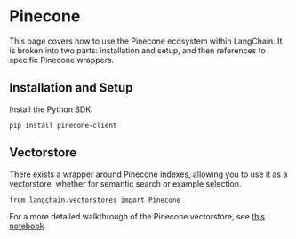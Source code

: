 Pinecone
========

This page covers how to use the Pinecone ecosystem within LangChain. It is broken into two parts: installation and setup, and then references to specific Pinecone wrappers.

Installation and Setup[​](#installation-and-setup "Direct link to Installation and Setup")
------------------------------------------------------------------------------------------

Install the Python SDK:

    pip install pinecone-client

Vectorstore[​](#vectorstore "Direct link to Vectorstore")
---------------------------------------------------------

There exists a wrapper around Pinecone indexes, allowing you to use it as a vectorstore, whether for semantic search or example selection.

    from langchain.vectorstores import Pinecone

For a more detailed walkthrough of the Pinecone vectorstore, see [this notebook](/docs/modules/data_connection/vectorstores/integrations/pinecone.html)